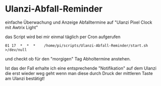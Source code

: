 # Ulanzi-Abfall-Reminder
einfache Überwachung und Anzeige Abfalltermine auf "Ulanzi Pixel Clock mit Awtrix Light"

das Script wird bei mir einmal täglich per Cron aufgerufen

``01 17  *  *  *    /home/pi/scripts/Ulanzi-Abfall-Reminder/start.sh    >/dev/null``

und checkt ob für den "morgigen" Tag Abholtermine anstehen.

Ist das der Fall erhalte ich eine entsprechende "Notifikation" auf dem Ulanzi die erst wieder weg geht wenn
man diese durch Druck der mittleren Taste am Ulanzi bestätigt!
